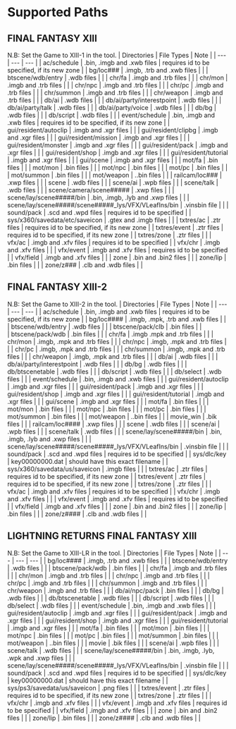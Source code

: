 # Supported Paths

## FINAL FANTASY XIII

N.B: Set the Game to XIII-1 in the tool.
| Directories | File Types | Note |
| --- | --- | --- |
| ac/schedule | .bin, .imgb and .xwb files | requires id to be specified, if its new zone |
| bg/loc### | .imgb, .trb and .xwb files | |
| btscene/wdb/entry | .wdb files | |
| chr/fa | .imgb and .trb files | |
| chr/mon | .imgb and .trb files | |
| chr/npc | .imgb and .trb files | |
| chr/pc | .imgb and .trb files | |
| chr/summon | .imgb and .trb files | |
| chr/weapon | .imgb and .trb files | |
| db/ai | .wdb files | |
| db/ai/party/interestpoint | .wdb files | |
| db/ai/party/talk | .wdb files | |
| db/ai/party/voice | .wdb files | |
| db/bg | .wdb files | |
| db/script | .wdb files | |
| event/schedule | .bin, .imgb and .xwb files | requires id to be specified, if its new zone |
| gui/resident/autoclip | .imgb and .xgr files | |
| gui/resident/clipbg | .imgb and .xgr files | |
| gui/resident/mission | .imgb and .xgr files | |
| gui/resident/monster | .imgb and .xgr files | |
| gui/resident/pack | .imgb and .xgr files | |
| gui/resident/shop | .imgb and .xgr files | |
| gui/resident/tutorial | .imgb and .xgr files | |
| gui/scene | .imgb and .xgr files | |
| mot/fa | .bin files | |
| mot/mon | .bin files | |
| mot/npc | .bin files | |
| mot/pc | .bin files | |
| mot/summon | .bin files | |
| mot/weapon | ..bin files | |
| railcam/loc### | .xwp files | |
| scene | .wdb files | |
| scene/ai | .wpb files | |
| scene/talk | .wdb files | |
| scene/camera/scene##### | .xwp files | |
| scene/lay/scene#####/bin | .bin, .imgb, .lyb and .xwp files | |
| scene/lay/scene#####/scene#####_lys/VFX/VLeafIns/bin | .vinsbin file | |
| sound/pack | .scd and .wpd files | requires id to be specified |
| sys/x360/savedata/etc/saveicon | .gtex and .imgb files | |
| txtres/ac | .ztr files | requires id to be specified, if its new zone |
| txtres/event | .ztr files | requires id to be specified, if its new zone |
| txtres/zone | .ztr files | |
| vfx/ac | .imgb and .xfv files | requires id to be specified |
| vfx/chr | .imgb and .xfv files | |
| vfx/event | .imgb and .xfv files | requires id to be specified |
| vfx/field | .imgb and .xfv files | |
| zone | .bin and .bin2 files | |
| zone/lip | .bin files | |
| zone/z### | .clb and .wdb files | |


## FINAL FANTASY XIII-2

N.B: Set the Game to XIII-2 in the tool.
| Directories | File Types | Note |
| --- | --- | --- |
| ac/schedule | .bin, .imgb and .xwb files | requires id to be specified, if its new zone |
| bg/loc#### | .imgb, .mpk, .trb  and .xwb files | |
| btscene/wdb/entry | .wdb files | |
| btscene/pack/clb | .bin files | |  
| btscene/pack/wdb | .bin files | | 
| chr/fa | .imgb .mpk and .trb files | |
| chr/mon | .imgb, .mpk and .trb files | |
| chr/npc | .imgb, .mpk and .trb files | |
| chr/pc | .imgb, .mpk and .trb files | |
| chr/summon | .imgb, .mpk and .trb files | |
| chr/weapon | .imgb, .mpk and .trb files | |
| db/ai | .wdb files | |
| db/ai/party/interestpoint | .wdb files | |
| db/bg | .wdb files | |
| db/btscenetable | .wdb files | |
| db/script | .wdb files | |
| db/select | .wdb files | |
| event/schedule | .bin, .imgb and .xwb files | |
| gui/resident/autoclip | .imgb and .xgr files | |
| gui/resident/pack | .imgb and .xgr files | |
| gui/resident/shop | .imgb and .xgr files | |
| gui/resident/tutorial | .imgb and .xgr files | |
| gui/scene | .imgb and .xgr files | |
| mot/fa | .bin files | |
| mot/mon | .bin files | |
| mot/npc | .bin files | |
| mot/pc | .bin files | |
| mot/summon | .bin files | |
| mot/weapon | ..bin files | |
| movie_win | .bik files | |
| railcam/loc#### | .xwp files | |
| scene | .wdb files | |
| scene/ai | .wpb files | |
| scene/talk | .wdb files | |
| scene/lay/scene#####/bin | .bin, .imgb, .lyb and .xwp files | |
| scene/lay/scene#####/scene#####_lys/VFX/VLeafIns/bin | .vinsbin file | |
| sound/pack | .scd and .wpd files | requires id to be specified |
| sys/dlc/key | key00000000.dat | should have this exact filename |
| sys/x360/savedata/us/saveicon | .imgb files | |
| txtres/ac | .ztr files | requires id to be specified, if its new zone |
| txtres/event | .ztr files | requires id to be specified, if its new zone |
| txtres/zone | .ztr files | |
| vfx/ac | .imgb and .xfv files | requires id to be specified |
| vfx/chr | .imgb and .xfv files | |
| vfx/event | .imgb and .xfv files | requires id to be specified |
| vfx/field | .imgb and .xfv files | |
| zone | .bin and .bin2 files | |
| zone/lip | .bin files | |
| zone/z#### | .clb and .wdb files | |


## LIGHTNING RETURNS FINAL FANTASY XIII

N.B: Set the Game to XIII-LR in the tool.
| Directories | File Types | Note |
| --- | --- | --- |
| bg/loc#### | .imgb, .trb and .xwb files | |
| btscene/wdb/entry | .wdb files | |
| btscene/pack/wdb | .bin files | | 
| chr/fa | .imgb and .trb files | |
| chr/mon | .imgb and .trb files | |
| chr/npc | .imgb and .trb files | |
| chr/pc | .imgb and .trb files | |
| chr/summon | .imgb and .trb files | |
| chr/weapon | .imgb and .trb files | |
| db/ai/npc/pack | .bin files | |
| db/bg | .wdb files | |
| db/btscenetable | .wdb files | |
| db/script | .wdb files | |
| db/select | .wdb files | |
| event/schedule | .bin, .imgb and .xwb files | |
| gui/resident/autoclip | .imgb and .xgr files | |
| gui/resident/pack | .imgb and .xgr files | |
| gui/resident/shop | .imgb and .xgr files | |
| gui/resident/tutorial | .imgb and .xgr files | |
| mot/fa | .bin files | |
| mot/mon | .bin files | |
| mot/npc | .bin files | |
| mot/pc | .bin files | |
| mot/summon | .bin files | |
| mot/weapon | ..bin files | |
| movie | .bik files | |
| scene/ai | .wpb files | |
| scene/talk | .wdb files | |
| scene/lay/scene#####/bin | .bin, .imgb, .lyb, .wpk and .xwp files | |
| scene/lay/scene#####/scene#####_lys/VFX/VLeafIns/bin | .vinsbin file | |
| sound/pack | .scd and .wpd files | requires id to be specified |
| sys/dlc/key | key00000000.dat | should have this exact filename |
| sys/ps3/savedata/us/saveicon | .png files | |
| txtres/event | .ztr files | requires id to be specified, if its new zone |
| txtres/zone | .ztr files | |
| vfx/chr | .imgb and .xfv files | |
| vfx/event | .imgb and .xfv files | requires id to be specified |
| vfx/field | .imgb and .xfv files | |
| zone | .bin and .bin2 files | |
| zone/lip | .bin files | |
| zone/z#### | .clb and .wdb files | |
